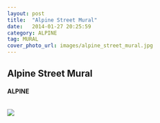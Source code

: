 ```yaml
---
layout: post
title:  "Alpine Street Mural"
date:   2014-01-27 20:25:59
category: ALPINE
tag: MURAL
cover_photo_url: images/alpine_street_mural.jpg
---
```


<div class="section-title">
  <h2>Alpine Street Mural</h2>
    <h4>ALPINE</h4>
    <div class="divider-border"></div>
</div> 
<div class="column small-6">
    <p>
    </p>
<div class="column small-6">
    <img src="{{ "/images/alpine_street_mural.jpg" | prepend: site.baseurl }}">
</div>
